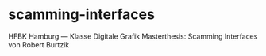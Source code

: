 # scamming-interfaces

HFBK Hamburg — Klasse Digitale Grafik
Masterthesis: Scamming Interfaces von Robert Burtzik
